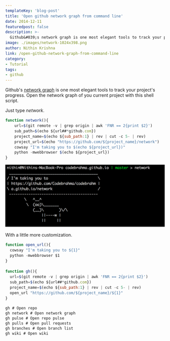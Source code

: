 ```yaml
---
templateKey: 'blog-post'
title: 'Open github network graph from command line'
date: 2014-12-11
featuredpost: false
description: >-
  Github&#039;s network graph is one most elegant tools to track your project&#039;s progress. Here is a brief tutorial on how to open github network graph from command line
image: ./images/network-1024x398.png
author: Nithin Krishna  
link: /open-github-network-graph-from-command-line
category:
- Tutorial
tags:
- github
---
```


Github's [network graph][1] is one most elegant tools to track your project's progress. Open the network graph of you current project with this shell script.

Just type _network_.
    
```js    
function network(){
    url=$(git remote -v | grep origin | awk 'FNR == 2{print $2}')
    sub_path=$(echo ${url##*github.com})
    project_name=$(echo ${sub_path:1} | rev | cut -c 5- | rev)
    project_url=$(echo "https://github.com/${project_name}/network")
    cowsay "I'm taking you to $(echo ${project_url})"
    python -mwebbrowser $(echo ${project_url})
}
```
![network][2]

With a little more customization.
    
```js    
function open_url(){
  cowsay "I'm taking you to ${1}"
  python -mwebbrowser $1
}

function gh(){
  url=$(git remote -v | grep origin | awk 'FNR == 2{print $2}')
  sub_path=$(echo ${url##*github.com})
  project_name=$(echo ${sub_path:1} | rev | cut -c 5- | rev)
  open_url "https://github.com/${project_name}/${1}"
}
```

```
gh # Open repo
gh network # Open network graph
gh pulse # Open repo pulse
gh pulls # Open pull requests
gh branches # Open branch list
gh wiki # Open wiki
```
 
[1]: https://github.com/blog/39-say-hello-to-the-network-graph-visualizer
[2]: ./images/network-1024x398.png

  